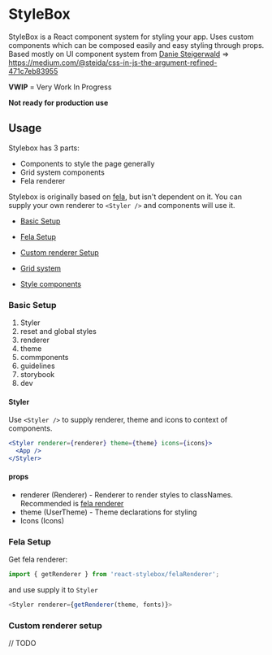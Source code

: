 StyleBox
========

StyleBox is a React component system for styling your app. Uses custom components which can be composed easily and easy styling through props. Based mostly on UI component system from [Danie Steigerwald](https://github.com/steida) => https://medium.com/@steida/css-in-js-the-argument-refined-471c7eb83955

**VWIP** = Very Work In Progress

**Not ready for production use**


Usage
------

Stylebox has 3 parts:
- Components to style the page generally
- Grid system components
- Fela renderer

Stylebox is originally based on [fela](http://fela.js.org/), but isn't dependent on it. You can supply your own renderer to `<Styler />` and components will use it.

- [Basic Setup](#basic-setup)
- [Fela Setup](#fela-setup)
- [Custom renderer Setup](#custom-renderer-setup)

- [Grid system](grid/README.md)
- [Style components](components/README.md)


### Basic Setup

1. Styler
2. reset and global styles
2. renderer
4. theme
5. commponents
6. guidelines
7. storybook
8. dev

#### Styler

Use `<Styler />` to supply renderer, theme and icons to context of components.


```jsx
<Styler renderer={renderer} theme={theme} icons={icons}>
  <App />
</Styler>
```

#### props

- renderer (Renderer) - Renderer to render styles to classNames. Recommended is [fela renderer](#fela-setup)
- theme (UserTheme) - Theme declarations for styling
- Icons (Icons)

### Fela Setup

Get fela renderer:
```js
import { getRenderer } from 'react-stylebox/felaRenderer';
```
and use supply it to `Styler`
```js
<Styler renderer={getRenderer(theme, fonts)}>
```


### Custom renderer setup

// TODO
